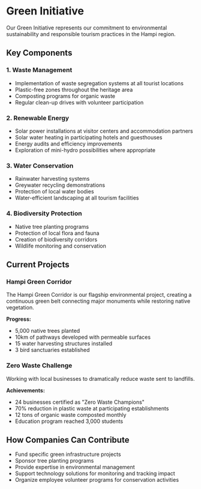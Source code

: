 
# Green Initiative

Our Green Initiative represents our commitment to environmental sustainability and responsible tourism practices in the Hampi region.

## Key Components

### 1. Waste Management

* Implementation of waste segregation systems at all tourist locations
* Plastic-free zones throughout the heritage area
* Composting programs for organic waste
* Regular clean-up drives with volunteer participation

### 2. Renewable Energy

* Solar power installations at visitor centers and accommodation partners
* Solar water heating in participating hotels and guesthouses
* Energy audits and efficiency improvements
* Exploration of mini-hydro possibilities where appropriate

### 3. Water Conservation

* Rainwater harvesting systems
* Greywater recycling demonstrations
* Protection of local water bodies
* Water-efficient landscaping at all tourism facilities

### 4. Biodiversity Protection

* Native tree planting programs
* Protection of local flora and fauna
* Creation of biodiversity corridors
* Wildlife monitoring and conservation

## Current Projects

### Hampi Green Corridor

The Hampi Green Corridor is our flagship environmental project, creating a continuous green belt connecting major monuments while restoring native vegetation.

**Progress:**
* 5,000 native trees planted
* 10km of pathways developed with permeable surfaces
* 15 water harvesting structures installed
* 3 bird sanctuaries established

### Zero Waste Challenge

Working with local businesses to dramatically reduce waste sent to landfills.

**Achievements:**
* 24 businesses certified as "Zero Waste Champions"
* 70% reduction in plastic waste at participating establishments
* 12 tons of organic waste composted monthly
* Education program reached 3,000 students

## How Companies Can Contribute

* Fund specific green infrastructure projects
* Sponsor tree planting programs
* Provide expertise in environmental management
* Support technology solutions for monitoring and tracking impact
* Organize employee volunteer programs for conservation activities

